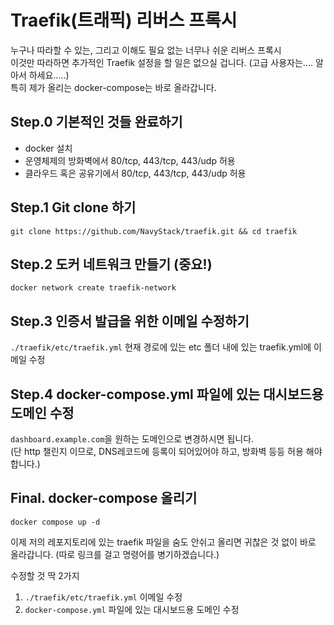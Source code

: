 # Traefik(트래픽) 리버스 프록시
누구나 따라할 수 있는, 그리고 이해도 필요 없는 너무나 쉬운 리버스 프록시 <br>
이것만 따라하면 추가적인 Traefik 설정을 할 일은 없으실 겁니다. (고급 사용자는.... 알아서 하세요.....) <br>
특히 제가 올리는 docker-compose는 바로 올라갑니다.

## Step.0 기본적인 것들 완료하기
* docker 설치
* 운영체제의 방화벽에서 80/tcp, 443/tcp, 443/udp 허용
* 클라우드 혹은 공유기에서 80/tcp, 443/tcp, 443/udp 허용

## Step.1 Git clone 하기
`git clone https://github.com/NavyStack/traefik.git && cd traefik`

## Step.2 도커 네트워크 만들기 (중요!)

`docker network create traefik-network`

## Step.3 인증서 발급을 위한 이메일 수정하기

`./traefik/etc/traefik.yml`
현재 경로에 있는 etc 폴더 내에 있는 traefik.yml에 이메일 수정

## Step.4 docker-compose.yml 파일에 있는 대시보드용 도메인 수정

`dashboard.example.com`을 원하는 도메인으로 변경하시면 됩니다. <br>
(단 http 챌린지 이므로, DNS레코드에 등록이 되어있어야 하고, 방화벽 등등 허용 해야합니다.)

## Final. docker-compose 올리기
`docker compose up -d`

이제 저의 레포지토리에 있는 traefik 파일을 숨도 안쉬고 올리면 귀찮은 것 없이 바로 올라갑니다.
(따로 링크를 걸고 명령어를 병기하겠습니다.)


수정할 것 딱 2가지
1. `./traefik/etc/traefik.yml` 이메일 수정
2. `docker-compose.yml` 파일에 있는 대시보드용 도메인 수정
